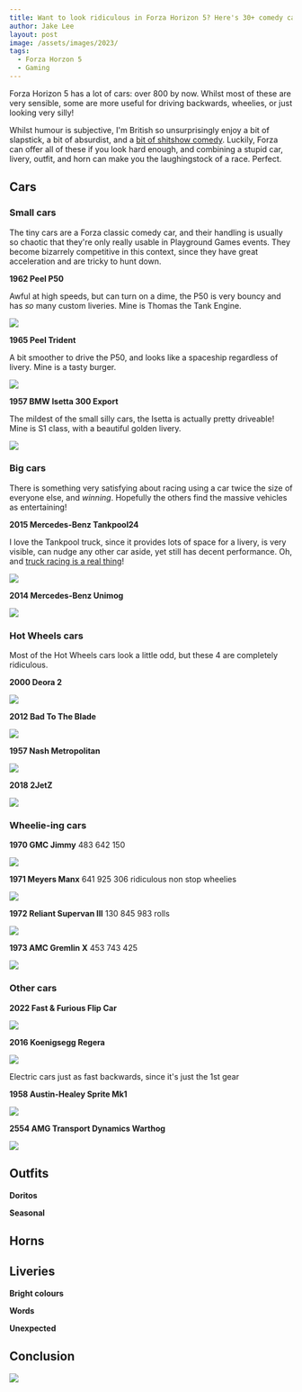 ```yaml
---
title: Want to look ridiculous in Forza Horizon 5? Here's 30+ comedy cars, outfits, horns, and liveries! 🚗🤡
author: Jake Lee
layout: post
image: /assets/images/2023/
tags:
  - Forza Horzon 5
  - Gaming
---
```


Forza Horizon 5 has a lot of cars: over 800 by now. Whilst most of these are very sensible, some are more useful for driving backwards, wheelies, or just looking very silly!

Whilst humour is subjective, I'm British so unsurprisingly enjoy a bit of slapstick, a bit of absurdist, and a [bit of shitshow comedy](/the-irresistible-allure-of-shitshow-comedy/). Luckily, Forza can offer all of these if you look hard enough, and combining a stupid car, livery, outfit, and horn can make you the laughingstock of a race. Perfect.

## Cars

### Small cars

The tiny cars are a Forza classic comedy car, and their handling is usually so chaotic that they're only really usable in Playground Games events. They become bizarrely competitive in this context, since they have great acceleration and are tricky to hunt down.

**1962 Peel P50**

Awful at high speeds, but can turn on a dime, the P50 is very bouncy and has _so_ many custom liveries. Mine is Thomas the Tank Engine.

[![](/assets/images/2024/fh5c-p50.png)](/assets/images/2024/fh5c-p50.png)

**1965 Peel Trident**

A bit smoother to drive the P50, and looks like a spaceship regardless of livery. Mine is a tasty burger.

[![](/assets/images/2024/fh5c-trident.png)](/assets/images/2024/fh5c-trident.png)

**1957 BMW Isetta 300 Export**

The mildest of the small silly cars, the Isetta is actually pretty driveable! Mine is S1 class, with a beautiful golden livery.

[![](/assets/images/2024/fh5c-isetta.png)](/assets/images/2024/fh5c-isetta.png)

### Big cars

There is something very satisfying about racing using a car twice the size of everyone else, and _winning_. Hopefully the others find the massive vehicles as entertaining!

**2015 Mercedes-Benz Tankpool24**

I love the Tankpool truck, since it provides lots of space for a livery, is very visible, can nudge any other car aside, yet still has decent performance. Oh, and [truck racing is a real thing](https://www.youtube.com/watch?v=lnHWL-J-3KE)!

[![](/assets/images/2024/fh5c-tankpool.png)](/assets/images/2024/fh5c-tankpool.png)

**2014 Mercedes-Benz Unimog**

[![](/assets/images/2024/fh5c-unimog.png)](/assets/images/2024/fh5c-unimog.png)

### Hot Wheels cars

Most of the Hot Wheels cars look a little odd, but these 4 are completely ridiculous.

**2000 Deora 2**

[![](/assets/images/2024/fh5c-deora.png)](/assets/images/2024/fh5c-deora.png)

**2012 Bad To The Blade**

[![](/assets/images/2024/fh5c-bad.png)](/assets/images/2024/fh5c-bad.png)

**1957 Nash Metropolitan**

[![](/assets/images/2024/fh5c-nash.png)](/assets/images/2024/fh5c-nash.png)

**2018 2JetZ**

[![](/assets/images/2024/fh5c-2jetz.png)](/assets/images/2024/fh5c-2jetz.png)

### Wheelie-ing cars

**1970 GMC Jimmy**
483 642 150

[![](/assets/images/2024/fh5c-jimmy.png)](/assets/images/2024/fh5c-jimmy.png)

**1971 Meyers Manx**
641 925 306
ridiculous non stop wheelies

[![](/assets/images/2024/fh5c-meyers.png)](/assets/images/2024/fh5c-meyers.png)

**1972 Reliant Supervan III**
130 845 983
rolls

[![](/assets/images/2024/fh5c-supervan.png)](/assets/images/2024/fh5c-supervan.png)

**1973 AMC Gremlin X**
453 743 425

[![](/assets/images/2024/fh5c-gremlin.png)](/assets/images/2024/fh5c-gremlin.png)

### Other cars

**2022 Fast & Furious Flip Car**

[![](/assets/images/2024/fh5c-flip.png)](/assets/images/2024/fh5c-flip.png)

**2016 Koenigsegg Regera**

[![](/assets/images/2024/fh5c-regera.png)](/assets/images/2024/fh5c-regera.png)

Electric cars just as fast backwards, since it's just the 1st gear

**1958 Austin-Healey Sprite Mk1**

[![](/assets/images/2024/fh5c-sprite.png)](/assets/images/2024/fh5c-sprite.png)

**2554 AMG Transport Dynamics Warthog**

[![](/assets/images/2024/fh5c-warthog.png)](/assets/images/2024/fh5c-warthog.png)

## Outfits

**Doritos**

**Seasonal**

## Horns

## Liveries

**Bright colours**

**Words**

**Unexpected**

## Conclusion

[![](/assets/images/2024/example_thumbnail.png)](/assets/images/2024/example.png)
